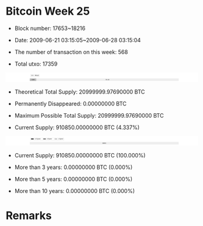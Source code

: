 # Bitcoin Week 25

- Block number: 17653~18216

- Date: 2009-06-21 03:15:05~2009-06-28 03:15:04

- The number of transaction on this week: 568

- Total utxo: 17359

![](../images/mined_week25.png)

- Theoretical Total Supply: 20999999.97690000 BTC

- Permanently Disappeared: 0.00000000 BTC

- Maximum Possible Total Supply: 20999999.97690000 BTC

- Current Supply: 910850.00000000 BTC (4.337%)

![](../images/year_week25.png)


- Current Supply: 910850.00000000 BTC (100.000%)

- More than 3 years: 0.00000000 BTC (0.000%)

- More than 5 years: 0.00000000 BTC (0.000%)

- More than 10 years: 0.00000000 BTC (0.000%)

# Remarks

